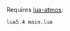 Requires [lua-atmos](https://github.com/lua-atmos/atmos):

```
lua5.4 main.lua
```

<!--
(THE CODE IS COMMENTED :: implementation in Céu :: start from "main.ceu" :: http://www.ceu-lang.org/)


# The "Rocks!" game

A spaceship shooter game for 2 simultaneous players on the same tablet.

Video demonstration:
http://www.youtube.com/watch?v=dIO_19lunT0

Screenshots:
https://github.com/droid-in-the-sky/rocks/tree/master/screenshots

Free download for Android:
https://play.google.com/store/apps/details?id=org.droid_in_the_sky.rocks

## Objectives

- Hit the other ship.
- Collect bonuses to empower your ship.
- Avoid the rocks!

## Controls

- MOVE: 1-finger Touch->Drag on the left side of the screen.
- FIRE: 1-finger Touch->Release on the right side of the screen.
- SHIELD: 2-finger Touch on the right side of the screen.

## Bonuses

Collect them:

- (+1) to increase your game points.
-  (H) to increase your hit points.
-  (F) to increase the fire width.
-  (S) to collect a new shield.
-  (B) avoid the bomb!

## Features

- 2 simultaneous players mode only
- free (really!)
    - no restrictions
    - no ads

## Further information

Please, feel free to send us feedback:

droid.in.the.sky@gmail.com

The source code is available on GitHub:

https://github.com/droid-in-the-sky/rocks

Implementation in Céu:
http://www.ceu-lang.org/

Uses the SDL library:
http://www.libsdl.org/

keywords: 2-players, 2-person, shooter, shoot'em up, space, games
-->

